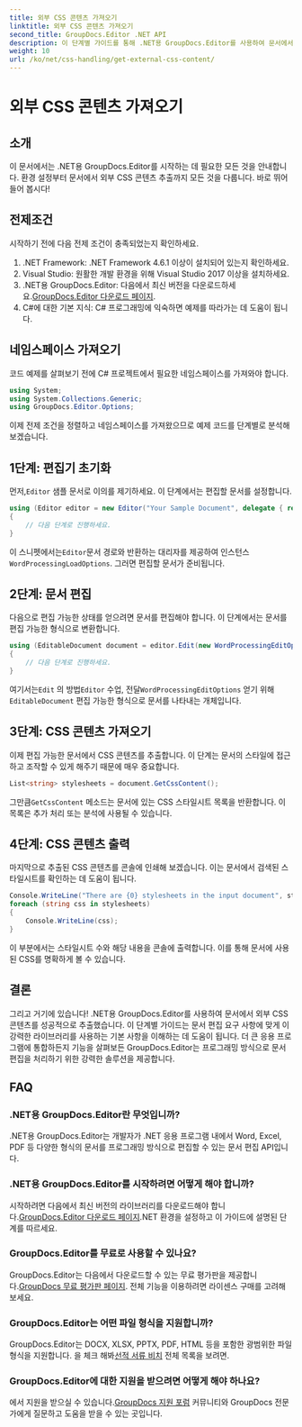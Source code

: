 ```yaml
---
title: 외부 CSS 콘텐츠 가져오기
linktitle: 외부 CSS 콘텐츠 가져오기
second_title: GroupDocs.Editor .NET API
description: 이 단계별 가이드를 통해 .NET용 GroupDocs.Editor를 사용하여 문서에서 외부 CSS 콘텐츠를 추출하는 방법을 알아보세요. 문서를 통합하는 개발자에게 적합합니다.
weight: 10
url: /ko/net/css-handling/get-external-css-content/
---
```


# 외부 CSS 콘텐츠 가져오기

## 소개
이 문서에서는 .NET용 GroupDocs.Editor를 시작하는 데 필요한 모든 것을 안내합니다. 환경 설정부터 문서에서 외부 CSS 콘텐츠 추출까지 모든 것을 다룹니다. 바로 뛰어 들어 봅시다!
## 전제조건
시작하기 전에 다음 전제 조건이 충족되었는지 확인하세요.
1. .NET Framework: .NET Framework 4.6.1 이상이 설치되어 있는지 확인하세요.
2. Visual Studio: 원활한 개발 환경을 위해 Visual Studio 2017 이상을 설치하세요.
3.  .NET용 GroupDocs.Editor: 다음에서 최신 버전을 다운로드하세요.[GroupDocs.Editor 다운로드 페이지](https://releases.groupdocs.com/editor/net/).
4. C#에 대한 기본 지식: C# 프로그래밍에 익숙하면 예제를 따라가는 데 도움이 됩니다.
## 네임스페이스 가져오기
코드 예제를 살펴보기 전에 C# 프로젝트에서 필요한 네임스페이스를 가져와야 합니다.
```csharp
using System;
using System.Collections.Generic;
using GroupDocs.Editor.Options;
```
이제 전제 조건을 정렬하고 네임스페이스를 가져왔으므로 예제 코드를 단계별로 분석해 보겠습니다.
## 1단계: 편집기 초기화
 먼저,`Editor` 샘플 문서로 이의를 제기하세요. 이 단계에서는 편집할 문서를 설정합니다.
```csharp
using (Editor editor = new Editor("Your Sample Document", delegate { return new WordProcessingLoadOptions(); }))
{
    // 다음 단계로 진행하세요.
}
```
 이 스니펫에서는`Editor`문서 경로와 반환하는 대리자를 제공하여 인스턴스`WordProcessingLoadOptions`. 그러면 편집할 문서가 준비됩니다.
## 2단계: 문서 편집
다음으로 편집 가능한 상태를 얻으려면 문서를 편집해야 합니다. 이 단계에서는 문서를 편집 가능한 형식으로 변환합니다.
```csharp
using (EditableDocument document = editor.Edit(new WordProcessingEditOptions()))
{
    // 다음 단계로 진행하세요.
}
```
 여기서는`Edit` 의 방법`Editor` 수업, 전달`WordProcessingEditOptions` 얻기 위해`EditableDocument` 편집 가능한 형식으로 문서를 나타내는 개체입니다.
## 3단계: CSS 콘텐츠 가져오기
이제 편집 가능한 문서에서 CSS 콘텐츠를 추출합니다. 이 단계는 문서의 스타일에 접근하고 조작할 수 있게 해주기 때문에 매우 중요합니다.
```csharp
List<string> stylesheets = document.GetCssContent();
```
 그만큼`GetCssContent` 메소드는 문서에 있는 CSS 스타일시트 목록을 반환합니다. 이 목록은 추가 처리 또는 분석에 사용될 수 있습니다.
## 4단계: CSS 콘텐츠 출력
마지막으로 추출된 CSS 콘텐츠를 콘솔에 인쇄해 보겠습니다. 이는 문서에서 검색된 스타일시트를 확인하는 데 도움이 됩니다.
```csharp
Console.WriteLine("There are {0} stylesheets in the input document", stylesheets.Count);
foreach (string css in stylesheets)
{
    Console.WriteLine(css);
}
```
이 부분에서는 스타일시트 수와 해당 내용을 콘솔에 출력합니다. 이를 통해 문서에 사용된 CSS를 명확하게 볼 수 있습니다.
## 결론
그리고 거기에 있습니다! .NET용 GroupDocs.Editor를 사용하여 문서에서 외부 CSS 콘텐츠를 성공적으로 추출했습니다. 이 단계별 가이드는 문서 편집 요구 사항에 맞게 이 강력한 라이브러리를 사용하는 기본 사항을 이해하는 데 도움이 됩니다. 더 큰 응용 프로그램에 통합하든지 기능을 살펴보든 GroupDocs.Editor는 프로그래밍 방식으로 문서 편집을 처리하기 위한 강력한 솔루션을 제공합니다.
## FAQ
### .NET용 GroupDocs.Editor란 무엇입니까?
.NET용 GroupDocs.Editor는 개발자가 .NET 응용 프로그램 내에서 Word, Excel, PDF 등 다양한 형식의 문서를 프로그래밍 방식으로 편집할 수 있는 문서 편집 API입니다.
### .NET용 GroupDocs.Editor를 시작하려면 어떻게 해야 합니까?
 시작하려면 다음에서 최신 버전의 라이브러리를 다운로드해야 합니다.[GroupDocs.Editor 다운로드 페이지](https://releases.groupdocs.com/editor/net/).NET 환경을 설정하고 이 가이드에 설명된 단계를 따르세요.
### GroupDocs.Editor를 무료로 사용할 수 있나요?
 GroupDocs.Editor는 다음에서 다운로드할 수 있는 무료 평가판을 제공합니다.[GroupDocs 무료 평가판 페이지](https://releases.groupdocs.com/). 전체 기능을 이용하려면 라이센스 구매를 고려해보세요.
### GroupDocs.Editor는 어떤 파일 형식을 지원합니까?
 GroupDocs.Editor는 DOCX, XLSX, PPTX, PDF, HTML 등을 포함한 광범위한 파일 형식을 지원합니다. 을 체크 해봐[선적 서류 비치](https://tutorials.groupdocs.com/editor/net/) 전체 목록을 보려면.
### GroupDocs.Editor에 대한 지원을 받으려면 어떻게 해야 하나요?
 에서 지원을 받으실 수 있습니다.[GroupDocs 지원 포럼](https://forum.groupdocs.com/c/editor/20) 커뮤니티와 GroupDocs 전문가에게 질문하고 도움을 받을 수 있는 곳입니다.